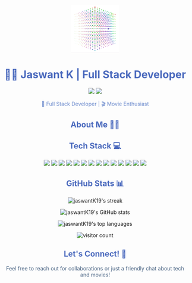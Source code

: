 <div align="center">
  <img src="x+y^2+z^3.gif" alt="My GIF">
</div>

<div class="container">
  <h1 align="center" style="color: #4a69bd;">👨‍💻 Jaswant K | Full Stack Developer</h1>

  <p align="center">
    <a href="https://linkedin.com/in/jaswantk19"><img src="https://img.shields.io/badge/-LinkedIn-0077B5?style=flat-square&logo=LinkedIn&logoColor=white"/></a>
    <a href="https://twitter.com/iJaswant1"><img src="https://img.shields.io/badge/-Twitter-1DA1F2?style=flat-square&logo=Twitter&logoColor=white"/></a>
  </p>

  <p align="center" style="color: #6a89cc;">🚀 Full Stack Developer | 🎬 Movie Enthusiast</p>

  <h2 align="center" style="color: #4a69bd;">About Me 🧑‍🚀</h2>

  
</div>

<div class="container">
  <h2 align="center" style="color: #4a69bd;">Tech Stack 💻</h2>

  <p align="center">
    <img src="https://img.shields.io/badge/-Python-3776AB?style=for-the-badge&logo=Python&logoColor=white"/>
    <img src="https://img.shields.io/badge/-JavaScript-F7DF1E?style=for-the-badge&logo=javascript&logoColor=black"/>
    <img src="https://img.shields.io/badge/-Go-00ADD8?style=for-the-badge&logo=go&logoColor=white"/>
    <img src="https://img.shields.io/badge/-Java-007396?style=for-the-badge&logo=java&logoColor=white"/>
    <img src="https://img.shields.io/badge/-Groovy-4298B8?style=for-the-badge&logo=Apache+Groovy&logoColor=white"/>
    <img src="https://img.shields.io/badge/-FastAPI-009688?style=for-the-badge&logo=FastAPI&logoColor=white"/>
    <img src="https://img.shields.io/badge/-Django-092E20?style=for-the-badge&logo=Django&logoColor=white"/>
    <img src="https://img.shields.io/badge/-Flask-000000?style=for-the-badge&logo=Flask&logoColor=white"/>
    <img src="https://img.shields.io/badge/-Vue.js-4FC08D?style=for-the-badge&logo=vue.js&logoColor=white"/>
    <img src="https://img.shields.io/badge/-Spring-6DB33F?style=for-the-badge&logo=spring&logoColor=white"/>
    <img src="https://img.shields.io/badge/-Docker-2496ED?style=for-the-badge&logo=docker&logoColor=white"/>
    <img src="https://img.shields.io/badge/-Jenkins-D24939?style=for-the-badge&logo=Jenkins&logoColor=white"/>
    <img src="https://img.shields.io/badge/-GitHub-181717?style=for-the-badge&logo=github"/>
    <img src="https://img.shields.io/badge/-AWS-232F3E?style=for-the-badge&logo=amazon-aws"/>
  </p>
</div>

<div class="container">
  <h2 align="center" style="color: #4a69bd;">GitHub Stats 📊</h2>

  <p align="center">
    <img src="https://github-readme-streak-stats.herokuapp.com/?user=jaswantK19&theme=tokyonight&hide_border=true" alt="jaswantK19's streak" />
  </p>

  <p align="center">
    <img src="https://github-readme-stats.vercel.app/api?username=jaswantK19&show_icons=true&theme=tokyonight&hide_border=true" alt="jaswantK19's GitHub stats" />
  </p>

  <p align="center">
    <img src="https://github-readme-stats.vercel.app/api/top-langs/?username=jaswantK19&theme=tokyonight&hide_border=true&layout=compact" alt="jaswantK19's top languages" />
  </p>
</div>

<div class="container">
  <p align="center">
    <img src="https://visitcount.itsvg.in/api?id=jaswantK19&icon=5&color=6" alt="visitor count"/>
  </p>

  <h2 align="center" style="color: #4a69bd;">Let's Connect! 🤝</h2>

  <p align="center" style="color: #4b6584;">
    Feel free to reach out for collaborations or just a friendly chat about tech and movies!
  </p>
</div>
